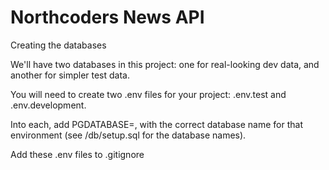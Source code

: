 # Northcoders News API

Creating the databases

We'll have two databases in this project: one for real-looking dev data, and another for simpler test data.

You will need to create two .env files for your project: .env.test and 
.env.development.

 Into each, add PGDATABASE=, with the correct database name for that environment (see /db/setup.sql for the database names).

Add these .env files to .gitignore
